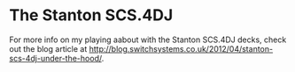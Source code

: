 The Stanton SCS.4DJ
===================

For more info on my playing aabout with the Stanton SCS.4DJ decks, check out the blog article at http://blog.switchsystems.co.uk/2012/04/stanton-scs-4dj-under-the-hood/.

